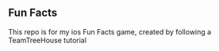 ## Fun Facts

This repo is for my ios Fun Facts game, created by following a TeamTreeHouse tutorial
